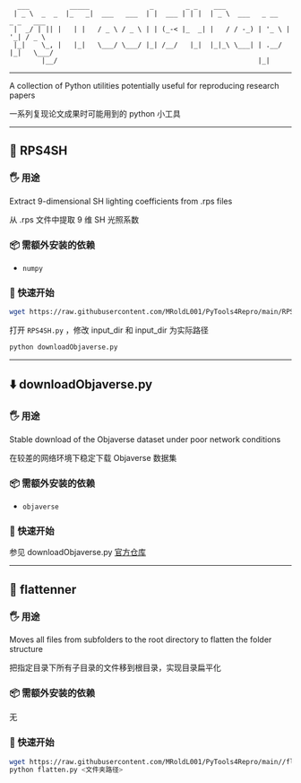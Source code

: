 ```text
  ___          _____               _        _ _    ___                          
 | _ \  _  _  |_   _|  ___   ___  | |  ___ | | |  | _ \  ___   _ __   _ _   ___ 
 |  _/ | || |   | |   / _ \ / _ \ | | (_-< |_  _| |   / / -_) | '_ \ | '_| / _ \
 |_|    \_, |   |_|   \___/ \___/ |_| /__/   |_|  |_|_\ \___| | .__/ |_|   \___/
        |__/                                                  |_|               
```

---

A collection of Python utilities potentially useful for reproducing research papers

一系列复现论文成果时可能用到的 python 小工具

---

## 🔦 RPS4SH

### 🖐 用途
Extract 9-dimensional SH lighting coefficients from .rps files 

从 .rps 文件中提取 9 维 SH 光照系数

### 📦 需额外安装的依赖

- `numpy`

### 🚀 快速开始

```bash
wget https://raw.githubusercontent.com/MRoldL001/PyTools4Repro/main/RPS4SH.py
```

打开 `RPS4SH.py` ，修改 input_dir 和 input_dir 为实际路径

```bash
python downloadObjaverse.py
```

---

## ⬇️ downloadObjaverse.py

### 🖐 用途
Stable download of the Objaverse dataset under poor network conditions

在较差的网络环境下稳定下载 Objaverse 数据集

### 📦 需额外安装的依赖

- `objaverse`

### 🚀 快速开始

参见 downloadObjaverse.py [官方仓库](https://github.com/MRoldL001/downloadObjaverse)

---

## 🌲 flattenner

### 🖐 用途
Moves all files from subfolders to the root directory to flatten the folder structure

把指定目录下所有子目录的文件移到根目录，实现目录扁平化

### 📦 需额外安装的依赖

无

### 🚀 快速开始

```bash
wget https://raw.githubusercontent.com/MRoldL001/PyTools4Repro/main//flattenner.py
python flatten.py <文件夹路径>
```

